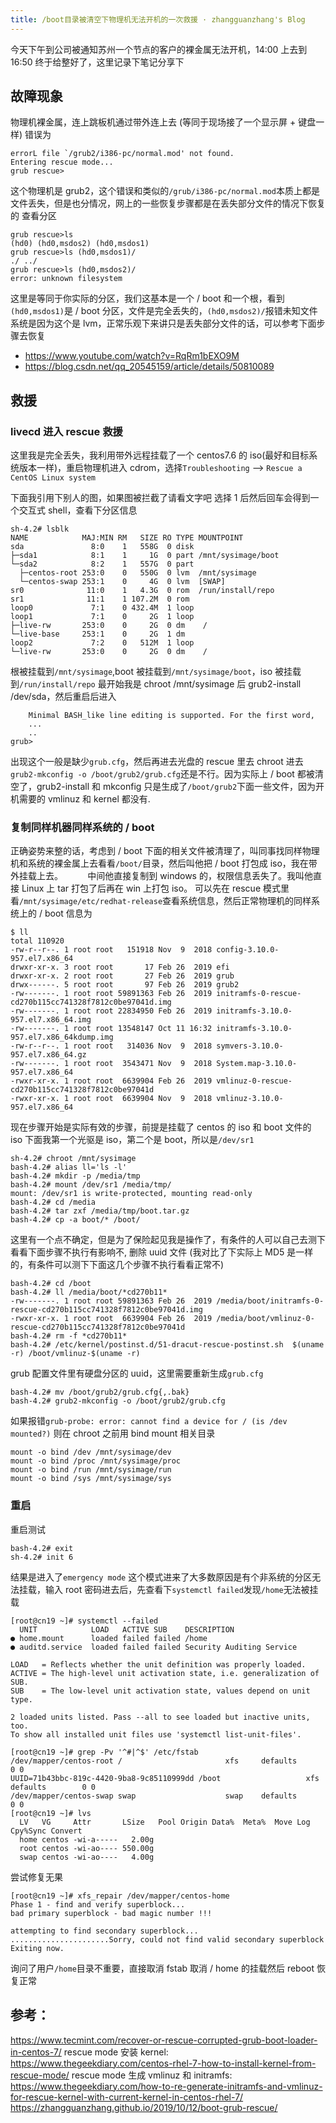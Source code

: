 ```yaml
---
title: /boot目录被清空下物理机无法开机的一次救援 · zhangguanzhang's Blog
---
```


今天下午到公司被通知苏州一个节点的客户的裸金属无法开机，14:00 上去到 16:50 终于给整好了，这里记录下笔记分享下

## 故障现象

物理机裸金属，连上跳板机通过带外连上去 (等同于现场接了一个显示屏 + 键盘一样) 错误为

    errorL file `/grub2/i386-pc/normal.mod' not found.
    Entering rescue mode...
    grub rescue>

这个物理机是 grub2，这个错误和类似的`/grub/i386-pc/normal.mod`本质上都是文件丢失，但是也分情况，网上的一些恢复步骤都是在丢失部分文件的情况下恢复的
查看分区

    grub rescue>ls
    (hd0) (hd0,msdos2) (hd0,msdos1)
    grub rescue>ls (hd0,msdos1)/
    ./ ../
    grub rescue>ls (hd0,msdos2)/
    error: unknown filesystem

这里是等同于你实际的分区，我们这基本是一个 / boot 和一个根，看到`(hd0,msdos1)`是 / boot 分区，文件是完全丢失的，`(hd0,msdos2)/`报错未知文件系统是因为这个是 lvm，正常乐观下来讲只是丢失部分文件的话，可以参考下面步骤去恢复

- <https://www.youtube.com/watch?v=RqRm1bEXO9M>
- <https://blog.csdn.net/qq_20545159/article/details/50810089>

## 救援

### livecd 进入 rescue 救援

这里我是完全丢失，我利用带外远程挂载了一个 centos7.6 的 iso(最好和目标系统版本一样)，重启物理机进入 cdrom，选择`Troubleshooting` –> `Rescue a CentOS Linux system`

下面我引用下别人的图，如果图被拦截了请看文字吧
[
](https://notes-learning.oss-cn-beijing.aliyuncs.com/dd979e87-2201-4df4-890e-d122c4681296/troubleshooting-option-boot-RHEL-CentOS-7-into-rescue-mode.png)
[
](https://notes-learning.oss-cn-beijing.aliyuncs.com/dd979e87-2201-4df4-890e-d122c4681296/rescue-CentOS-RHEL-7-system.png)
[
](https://notes-learning.oss-cn-beijing.aliyuncs.com/dd979e87-2201-4df4-890e-d122c4681296/find-linux-installation-for-rescue-mode-RHEL-7-reinstall-GRUB2.png)
选择 1 后然后回车会得到一个交互式 shell，查看下分区信息

    sh-4.2# lsblk
    NAME            MAJ:MIN RM   SIZE RO TYPE MOUNTPOINT
    sda               8:0    1   558G  0 disk
    ├─sda1            8:1    1     1G  0 part /mnt/sysimage/boot
    └─sda2            8:2    1   557G  0 part
      ├─centos-root 253:0    0   550G  0 lvm  /mnt/sysimage
      └─centos-swap 253:1    0     4G  0 lvm  [SWAP]
    sr0              11:0    1   4.3G  0 rom  /run/install/repo
    sr1              11:1    1 107.2M  0 rom
    loop0             7:1    0 432.4M  1 loop
    loop1             7:1    0     2G  1 loop
    ├─live-rw       253:0    0     2G  0 dm    /
    └─live-base     253:1    0     2G  1 dm
    loop2             7:2    0   512M  1 loop
    └─live-rw       253:0    0     2G  0 dm    /

根被挂载到`/mnt/sysimage`,boot 被挂载到`/mnt/sysimage/boot`，iso 被挂载到`/run/install/repo`
最开始我是 chroot /mnt/sysimage 后 grub2-install /dev/sda，然后重启后进入

        Minimal BASH_like line editing is supported. For the first word,
    	...
    	..
    grub>

出现这个一般是缺少`grub.cfg`，然后再进去光盘的 rescue 里去 chroot 进去`grub2-mkconfig -o /boot/grub2/grub.cfg`还是不行。因为实际上 / boot 都被清空了，grub2-install 和 mkconfig 只是生成了`/boot/grub2`下面一些文件，因为开机需要的 vmlinuz 和 kernel 都没有.

### 复制同样机器同样系统的 / boot

正确姿势来整的话，考虑到 / boot 下面的相关文件被清理了，叫同事找同样物理机和系统的裸金属上去看看`/boot/`目录，然后叫他把 / boot 打包成 iso，我在带外挂载上去。
         中间他直接复制到 windows 的，权限信息丢失了。我叫他直接 Linux 上 tar 打包了后再在 win 上打包 iso。
可以先在 rescue 模式里看`/mnt/sysimage/etc/redhat-release`查看系统信息，然后正常物理机的同样系统上的 / boot 信息为

    $ ll
    total 110920
    -rw-r--r--. 1 root root   151918 Nov  9  2018 config-3.10.0-957.el7.x86_64
    drwxr-xr-x. 3 root root       17 Feb 26  2019 efi
    drwxr-xr-x. 2 root root       27 Feb 26  2019 grub
    drwx------. 5 root root       97 Feb 26  2019 grub2
    -rw-------. 1 root root 59891363 Feb 26  2019 initramfs-0-rescue-cd270b115cc741328f7812c0be97041d.img
    -rw-------. 1 root root 22834950 Feb 26  2019 initramfs-3.10.0-957.el7.x86_64.img
    -rw-------. 1 root root 13548147 Oct 11 16:32 initramfs-3.10.0-957.el7.x86_64kdump.img
    -rw-r--r--. 1 root root   314036 Nov  9  2018 symvers-3.10.0-957.el7.x86_64.gz
    -rw-------. 1 root root  3543471 Nov  9  2018 System.map-3.10.0-957.el7.x86_64
    -rwxr-xr-x. 1 root root  6639904 Feb 26  2019 vmlinuz-0-rescue-cd270b115cc741328f7812c0be97041d
    -rwxr-xr-x. 1 root root  6639904 Nov  9  2018 vmlinuz-3.10.0-957.el7.x86_64

现在步骤开始是实际有效的步骤，前提是挂载了 centos 的 iso 和 boot 文件的 iso
下面我第一个光驱是 iso，第二个是 boot，所以是`/dev/sr1`

    sh-4.2# chroot /mnt/sysimage
    bash-4.2# alias ll='ls -l'
    bash-4.2# mkdir -p /media/tmp
    bash-4.2# mount /dev/sr1 /media/tmp/
    mount: /dev/sr1 is write-protected, mounting read-only
    bash-4.2# cd /media
    bash-4.2# tar zxf /media/tmp/boot.tar.gz
    bash-4.2# cp -a boot/* /boot/

这里有一个点不确定，但是为了保险起见我是操作了，有条件的人可以自己去测下看看下面步骤不执行有影响不, 删除 uuid 文件 (我对比了下实际上 MD5 是一样的，有条件可以测下下面这几个步骤不执行看看正常不)

    bash-4.2# cd /boot
    bash-4.2# ll /media/boot/*cd270b11*
    -rw-------. 1 root root 59891363 Feb 26  2019 /media/boot/initramfs-0-rescue-cd270b115cc741328f7812c0be97041d.img
    -rwxr-xr-x. 1 root root  6639904 Feb 26  2019 /media/boot/vmlinuz-0-rescue-cd270b115cc741328f7812c0be97041d
    bash-4.2# rm -f *cd270b11*
    bash-4.2# /etc/kernel/postinst.d/51-dracut-rescue-postinst.sh  $(uname -r) /boot/vmlinuz-$(uname -r)

grub 配置文件里有硬盘分区的 uuid，这里需要重新生成`grub.cfg`

    bash-4.2# mv /boot/grub2/grub.cfg{,.bak}
    bash-4.2# grub2-mkconfig -o /boot/grub2/grub.cfg

如果报错`grub-probe: error: cannot find a device for / (is /dev mounted?)`
则在 chroot 之前用 bind mount 相关目录

    mount -o bind /dev /mnt/sysimage/dev
    mount -o bind /proc /mnt/sysimage/proc
    mount -o bind /run /mnt/sysimage/run
    mount -o bind /sys /mnt/sysimage/sys

### 重启

重启测试

    bash-4.2# exit
    sh-4.2# init 6

结果是进入了`emergency mode`
[
](https://notes-learning.oss-cn-beijing.aliyuncs.com/dd979e87-2201-4df4-890e-d122c4681296/emergencyMode.png)
这个模式进来了大多数原因是有个非系统的分区无法挂载，输入 root 密码进去后，先查看下`systemctl failed`发现`/home`无法被挂载

    [root@cn19 ~]# systemctl --failed
      UNIT            LOAD   ACTIVE SUB    DESCRIPTION
    ● home.mount      loaded failed failed /home
    ● auditd.service  loaded failed failed Security Auditing Service

    LOAD   = Reflects whether the unit definition was properly loaded.
    ACTIVE = The high-level unit activation state, i.e. generalization of SUB.
    SUB    = The low-level unit activation state, values depend on unit type.

    2 loaded units listed. Pass --all to see loaded but inactive units, too.
    To show all installed unit files use 'systemctl list-unit-files'.

    [root@cn19 ~]# grep -Pv '^#|^$' /etc/fstab
    /dev/mapper/centos-root /                       xfs     defaults        0 0
    UUID=71b43bbc-819c-4420-9ba8-9c85110999dd /boot                   xfs     defaults        0 0
    /dev/mapper/centos-swap swap                    swap    defaults        0 0
    [root@cn19 ~]# lvs
      LV   VG     Attr       LSize   Pool Origin Data%  Meta%  Move Log Cpy%Sync Convert
      home centos -wi-a-----   2.00g
      root centos -wi-ao---- 550.00g
      swap centos -wi-ao----   4.00g

尝试修复无果

    [root@cn19 ~]# xfs_repair /dev/mapper/centos-home
    Phase 1 - find and verify superblock...
    bad primary superblock - bad magic number !!!

    attempting to find secondary superblock...
    ......................Sorry, could not find valid secondary superblock
    Exiting now.

询问了用户`/home`目录不重要，直接取消 fstab 取消 / home 的挂载然后 reboot 恢复正常
[
](https://notes-learning.oss-cn-beijing.aliyuncs.com/dd979e87-2201-4df4-890e-d122c4681296/right.png)

## 参考：

<https://www.tecmint.com/recover-or-rescue-corrupted-grub-boot-loader-in-centos-7/>
rescue mode 安装 kernel: <https://www.thegeekdiary.com/centos-rhel-7-how-to-install-kernel-from-rescue-mode/>
rescue mode 生成 vmlinuz 和 initramfs: <https://www.thegeekdiary.com/how-to-re-generate-initramfs-and-vmlinuz-for-rescue-kernel-with-current-kernel-in-centos-rhel-7/>
<https://zhangguanzhang.github.io/2019/10/12/boot-grub-rescue/>
